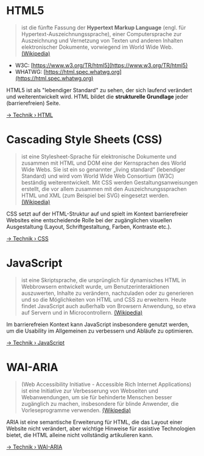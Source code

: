 # HTML5

> ist die fünfte Fassung der **Hypertext Markup Language** (engl. für Hypertext-Auszeichnungssprache), einer Computersprache zur Auszeichnung und Vernetzung von Texten und anderen Inhalten elektronischer Dokumente, vorwiegend im World Wide Web. [(Wikipedia)](https://de.wikipedia.org/wiki/HTML5)

* W3C: [https://www.w3.org/TR/html5](https://www.w3.org/TR/html5)
* WHATWG: [https://html.spec.whatwg.org](https://html.spec.whatwg.org)

HTML5 ist als "lebendiger Standard" zu sehen, der sich laufend verändert und weiterentwickelt wird. HTML bildet die **strukturelle Grundlage** jeder (barrierefreien) Seite.

[→ Technik › HTML](tech/html.md)

# Cascading Style Sheets (CSS)

> ist eine Stylesheet-Sprache für elektronische Dokumente und zusammen mit HTML und DOM eine der Kernsprachen des World Wide Webs. Sie ist ein so genannter „living standard“ (lebendiger Standard) und wird vom World Wide Web Consortium (W3C) beständig weiterentwickelt. Mit CSS werden Gestaltungsanweisungen erstellt, die vor allem zusammen mit den Auszeichnungssprachen HTML und XML (zum Beispiel bei SVG) eingesetzt werden. [(Wikipedia)](https://de.wikipedia.org/wiki/Cascading_Style_Sheets)

CSS setzt auf der HTML-Struktur auf und spielt im Kontext barrierefreier Websites eine entscheidende Rolle bei der zugänglichen visuellen Ausgestaltung (Layout, Schriftgestaltung, Farben, Kontraste etc.).

[→ Technik › CSS](tech/html.md)

# JavaScript

> ist eine Skriptsprache, die ursprünglich für dynamisches HTML in Webbrowsern entwickelt wurde, um Benutzerinteraktionen auszuwerten, Inhalte zu verändern, nachzuladen oder zu generieren und so die Möglichkeiten von HTML und CSS zu erweitern. Heute findet JavaScript auch außerhalb von Browsern Anwendung, so etwa auf Servern und in Microcontrollern. [(Wikipedia)](https://de.wikipedia.org/wiki/JavaScript)

Im barrierefreien Kontext kann JavaScript insbesondere genutzt werden, um die Usability im Allgemeinen zu verbessern und Abläufe zu optimieren.

[→ Technik › JavaScript](tech/javascript.md)

# WAI-ARIA

> (Web Accessibility Initiative - Accessible Rich Internet Applications) ist eine Initiative zur Verbesserung von Webseiten und Webanwendungen, um sie für behinderte Menschen besser zugänglich zu machen, insbesondere für blinde Anwender, die Vorleseprogramme verwenden. [(Wikipedia)](https://de.wikipedia.org/wiki/Accessible_Rich_Internet_Applications)

ARIA ist eine semantische Erweiterung für HTML, die das Layout einer Website nicht verändert, aber wichtige Hinweise für assistive Technologien bietet, die HTML alleine nicht vollständig artikulieren kann.

[→ Technik › WAI-ARIA](tech/wai-aria.md)